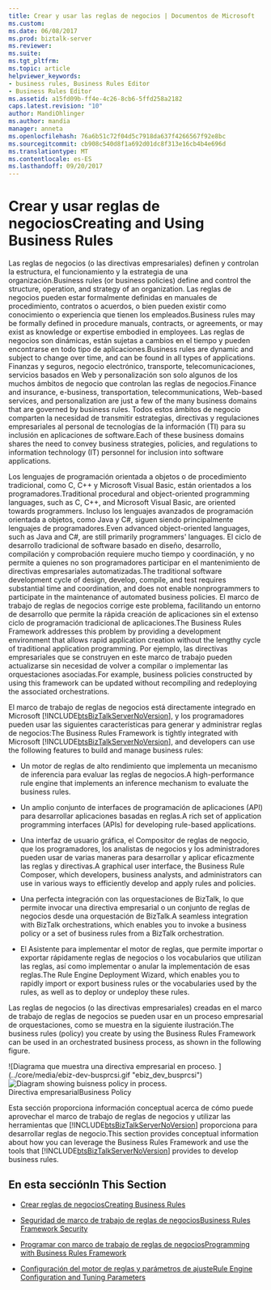 ```yaml
---
title: Crear y usar las reglas de negocios | Documentos de Microsoft
ms.custom: 
ms.date: 06/08/2017
ms.prod: biztalk-server
ms.reviewer: 
ms.suite: 
ms.tgt_pltfrm: 
ms.topic: article
helpviewer_keywords:
- business rules, Business Rules Editor
- Business Rules Editor
ms.assetid: a15fd09b-ff4e-4c26-8cb6-5ffd258a2182
caps.latest.revision: "10"
author: MandiOhlinger
ms.author: mandia
manager: anneta
ms.openlocfilehash: 76a6b51c72f04d5c7918da637f4266567f92e8bc
ms.sourcegitcommit: cb908c540d8f1a692d01dc8f313e16cb4b4e696d
ms.translationtype: MT
ms.contentlocale: es-ES
ms.lasthandoff: 09/20/2017
---
```

# <a name="creating-and-using-business-rules"></a><span data-ttu-id="ed0c3-102">Crear y usar reglas de negocios</span><span class="sxs-lookup"><span data-stu-id="ed0c3-102">Creating and Using Business Rules</span></span>
<span data-ttu-id="ed0c3-103">Las reglas de negocios (o las directivas empresariales) definen y controlan la estructura, el funcionamiento y la estrategia de una organización.</span><span class="sxs-lookup"><span data-stu-id="ed0c3-103">Business rules (or business policies) define and control the structure, operation, and strategy of an organization.</span></span> <span data-ttu-id="ed0c3-104">Las reglas de negocios pueden estar formalmente definidas en manuales de procedimiento, contratos o acuerdos, o bien pueden existir como conocimiento o experiencia que tienen los empleados.</span><span class="sxs-lookup"><span data-stu-id="ed0c3-104">Business rules may be formally defined in procedure manuals, contracts, or agreements, or may exist as knowledge or expertise embodied in employees.</span></span> <span data-ttu-id="ed0c3-105">Las reglas de negocios son dinámicas, están sujetas a cambios en el tiempo y pueden encontrarse en todo tipo de aplicaciones.</span><span class="sxs-lookup"><span data-stu-id="ed0c3-105">Business rules are dynamic and subject to change over time, and can be found in all types of applications.</span></span> <span data-ttu-id="ed0c3-106">Finanzas y seguros, negocio electrónico, transporte, telecomunicaciones, servicios basados en Web y personalización son solo algunos de los muchos ámbitos de negocio que controlan las reglas de negocios.</span><span class="sxs-lookup"><span data-stu-id="ed0c3-106">Finance and insurance, e-business, transportation, telecommunications, Web-based services, and personalization are just a few of the many business domains that are governed by business rules.</span></span> <span data-ttu-id="ed0c3-107">Todos estos ámbitos de negocio comparten la necesidad de transmitir estrategias, directivas y regulaciones empresariales al personal de tecnologías de la información (TI) para su inclusión en aplicaciones de software.</span><span class="sxs-lookup"><span data-stu-id="ed0c3-107">Each of these business domains shares the need to convey business strategies, policies, and regulations to information technology (IT) personnel for inclusion into software applications.</span></span>  
  
 <span data-ttu-id="ed0c3-108">Los lenguajes de programación orientada a objetos o de procedimiento tradicional, como C, C++ y Microsoft Visual Basic, están orientados a los programadores.</span><span class="sxs-lookup"><span data-stu-id="ed0c3-108">Traditional procedural and object-oriented programming languages, such as C, C++, and Microsoft Visual Basic, are oriented towards programmers.</span></span> <span data-ttu-id="ed0c3-109">Incluso los lenguajes avanzados de programación orientada a objetos, como Java y C#, siguen siendo principalmente lenguajes de programadores.</span><span class="sxs-lookup"><span data-stu-id="ed0c3-109">Even advanced object-oriented languages, such as Java and C#, are still primarily programmers' languages.</span></span> <span data-ttu-id="ed0c3-110">El ciclo de desarrollo tradicional de software basado en diseño, desarrollo, compilación y comprobación requiere mucho tiempo y coordinación, y no permite a quienes no son programadores participar en el mantenimiento de directivas empresariales automatizadas.</span><span class="sxs-lookup"><span data-stu-id="ed0c3-110">The traditional software development cycle of design, develop, compile, and test requires substantial time and coordination, and does not enable nonprogrammers to participate in the maintenance of automated business policies.</span></span> <span data-ttu-id="ed0c3-111">El marco de trabajo de reglas de negocios corrige este problema, facilitando un entorno de desarrollo que permite la rápida creación de aplicaciones sin el extenso ciclo de programación tradicional de aplicaciones.</span><span class="sxs-lookup"><span data-stu-id="ed0c3-111">The Business Rules Framework addresses this problem by providing a development environment that allows rapid application creation without the lengthy cycle of traditional application programming.</span></span> <span data-ttu-id="ed0c3-112">Por ejemplo, las directivas empresariales que se construyen en este marco de trabajo pueden actualizarse sin necesidad de volver a compilar o implementar las orquestaciones asociadas.</span><span class="sxs-lookup"><span data-stu-id="ed0c3-112">For example, business policies constructed by using this framework can be updated without recompiling and redeploying the associated orchestrations.</span></span>  
  
 <span data-ttu-id="ed0c3-113">El marco de trabajo de reglas de negocios está directamente integrado en Microsoft [!INCLUDE[btsBizTalkServerNoVersion](../includes/btsbiztalkservernoversion-md.md)], y los programadores pueden usar las siguientes características para generar y administrar reglas de negocios:</span><span class="sxs-lookup"><span data-stu-id="ed0c3-113">The Business Rules Framework is tightly integrated with Microsoft [!INCLUDE[btsBizTalkServerNoVersion](../includes/btsbiztalkservernoversion-md.md)], and developers can use the following features to build and manage business rules:</span></span>  
  
-   <span data-ttu-id="ed0c3-114">Un motor de reglas de alto rendimiento que implementa un mecanismo de inferencia para evaluar las reglas de negocios.</span><span class="sxs-lookup"><span data-stu-id="ed0c3-114">A high-performance rule engine that implements an inference mechanism to evaluate the business rules.</span></span>  
  
-   <span data-ttu-id="ed0c3-115">Un amplio conjunto de interfaces de programación de aplicaciones (API) para desarrollar aplicaciones basadas en reglas.</span><span class="sxs-lookup"><span data-stu-id="ed0c3-115">A rich set of application programming interfaces (APIs) for developing rule-based applications.</span></span>  
  
-   <span data-ttu-id="ed0c3-116">Una interfaz de usuario gráfica, el Compositor de reglas de negocio, que los programadores, los analistas de negocios y los administradores pueden usar de varias maneras para desarrollar y aplicar eficazmente las reglas y directivas.</span><span class="sxs-lookup"><span data-stu-id="ed0c3-116">A graphical user interface, the Business Rule Composer, which developers, business analysts, and administrators can use in various ways to efficiently develop and apply rules and policies.</span></span>  
  
-   <span data-ttu-id="ed0c3-117">Una perfecta integración con las orquestaciones de BizTalk, lo que permite invocar una directiva empresarial o un conjunto de reglas de negocios desde una orquestación de BizTalk.</span><span class="sxs-lookup"><span data-stu-id="ed0c3-117">A seamless integration with BizTalk orchestrations, which enables you to invoke a business policy or a set of business rules from a BizTalk orchestration.</span></span>  
  
-   <span data-ttu-id="ed0c3-118">El Asistente para implementar el motor de reglas, que permite importar o exportar rápidamente reglas de negocios o los vocabularios que utilizan las reglas, así como implementar o anular la implementación de esas reglas.</span><span class="sxs-lookup"><span data-stu-id="ed0c3-118">The Rule Engine Deployment Wizard, which enables you to rapidly import or export business rules or the vocabularies used by the rules, as well as to deploy or undeploy these rules.</span></span>  
  
 <span data-ttu-id="ed0c3-119">Las reglas de negocios (o las directivas empresariales) creadas en el marco de trabajo de reglas de negocios se pueden usar en un proceso empresarial de orquestaciones, como se muestra en la siguiente ilustración.</span><span class="sxs-lookup"><span data-stu-id="ed0c3-119">The business rules (policy) you create by using the Business Rules Framework can be used in an orchestrated business process, as shown in the following figure.</span></span>  
  
 <span data-ttu-id="ed0c3-120">![Diagrama que muestra una directiva empresarial en proceso. ] (../core/media/ebiz-dev-busprcsi.gif "ebiz_dev_busprcsi")</span><span class="sxs-lookup"><span data-stu-id="ed0c3-120">![Diagram showing buisness policy in process.](../core/media/ebiz-dev-busprcsi.gif "ebiz_dev_busprcsi")</span></span>  
<span data-ttu-id="ed0c3-121">Directiva empresarial</span><span class="sxs-lookup"><span data-stu-id="ed0c3-121">Business Policy</span></span>  
  
 <span data-ttu-id="ed0c3-122">Esta sección proporciona información conceptual acerca de cómo puede aprovechar el marco de trabajo de reglas de negocios y utilizar las herramientas que [!INCLUDE[btsBizTalkServerNoVersion](../includes/btsbiztalkservernoversion-md.md)] proporciona para desarrollar reglas de negocio.</span><span class="sxs-lookup"><span data-stu-id="ed0c3-122">This section provides conceptual information about how you can leverage the Business Rules Framework and use the tools that [!INCLUDE[btsBizTalkServerNoVersion](../includes/btsbiztalkservernoversion-md.md)] provides to develop business rules.</span></span>  
  
## <a name="in-this-section"></a><span data-ttu-id="ed0c3-123">En esta sección</span><span class="sxs-lookup"><span data-stu-id="ed0c3-123">In This Section</span></span>  
  
-   [<span data-ttu-id="ed0c3-124">Crear reglas de negocios</span><span class="sxs-lookup"><span data-stu-id="ed0c3-124">Creating Business Rules</span></span>](../core/creating-business-rules-using-the-business-rule-composer.md)  
  
-   [<span data-ttu-id="ed0c3-125">Seguridad de marco de trabajo de reglas de negocios</span><span class="sxs-lookup"><span data-stu-id="ed0c3-125">Business Rules Framework Security</span></span>](../core/business-rules-framework-security.md)  
  
-   [<span data-ttu-id="ed0c3-126">Programar con marco de trabajo de reglas de negocios</span><span class="sxs-lookup"><span data-stu-id="ed0c3-126">Programming with Business Rules Framework</span></span>](../core/programming-with-business-rules-framework.md)  
  
-   [<span data-ttu-id="ed0c3-127">Configuración del motor de reglas y parámetros de ajuste</span><span class="sxs-lookup"><span data-stu-id="ed0c3-127">Rule Engine Configuration and Tuning Parameters</span></span>](../core/rule-engine-configuration-and-tuning-parameters.md)